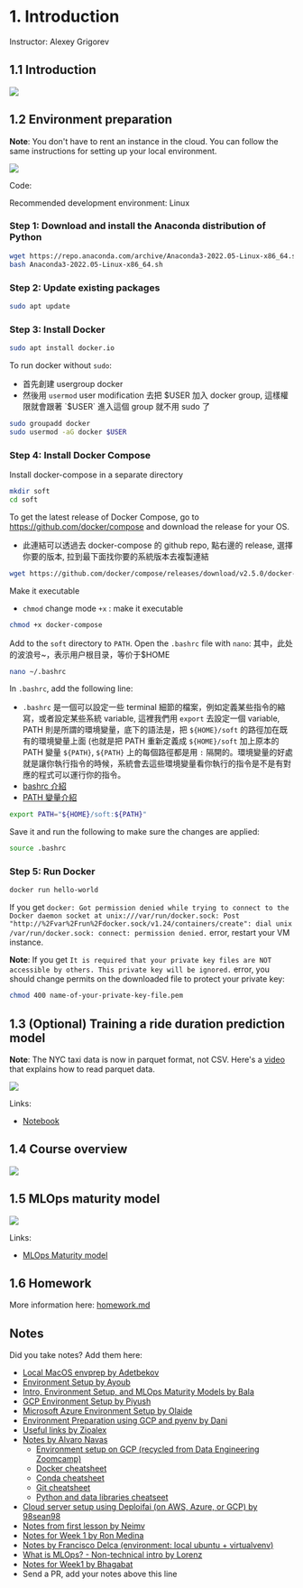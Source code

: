 # 1. Introduction

Instructor: Alexey Grigorev

## 1.1 Introduction

<a href="https://www.youtube.com/watch?v=s0uaFZSzwfI&list=PL3MmuxUbc_hIUISrluw_A7wDSmfOhErJK">
  <img src="images/thumbnail-1-01.jpg">
</a>



## 1.2 Environment preparation

**Note**: You don't have to rent an instance in the cloud. You can follow the same instructions 
for setting up your local environment. 

<a href="https://www.youtube.com/watch?v=IXSiYkP23zo&list=PL3MmuxUbc_hIUISrluw_A7wDSmfOhErJK">
  <img src="images/thumbnail-1-02.jpg">
</a>


Code:

Recommended development environment: Linux

### Step 1: Download and install the Anaconda distribution of Python
```sh
wget https://repo.anaconda.com/archive/Anaconda3-2022.05-Linux-x86_64.sh
bash Anaconda3-2022.05-Linux-x86_64.sh
```

### Step 2: Update existing packages

```sh
sudo apt update
```

### Step 3: Install Docker

```sh
sudo apt install docker.io
```

To run docker without `sudo`:  
- 首先創建 usergroup docker
- 然後用 `usermod` user modification 去把 $USER 加入 docker group, 這樣權限就會跟著 `$USER` 進入這個 group 就不用 sudo 了

```sh
sudo groupadd docker
sudo usermod -aG docker $USER
```

### Step 4: Install Docker Compose

Install docker-compose in a separate directory

```sh
mkdir soft
cd soft
```

To get the latest release of Docker Compose, go to https://github.com/docker/compose and download the release for your OS.  
- 此連結可以透過去 docker-compose 的 github repo, 點右邊的 release, 選擇你要的版本, 拉到最下面找你要的系統版本去複製連結
```sh
wget https://github.com/docker/compose/releases/download/v2.5.0/docker-compose-linux-x86_64 -O docker-compose
```

Make it executable  
- `chmod` change mode `+x` : make it executable

```sh
chmod +x docker-compose
```

Add to the `soft` directory to `PATH`. Open the `.bashrc` file with `nano`: 
其中，此处的波浪号~，表示用户根目录，等价于$HOME

```sh
nano ~/.bashrc
```

In `.bashrc`, add the following line:  
- `.bashrc` 是一個可以設定一些 terminal 細節的檔案，例如定義某些指令的縮寫，或者設定某些系統 variable, 這裡我們用 `export` 去設定一個 variable, PATH 則是所謂的環境變量，底下的語法是，把 `${HOME}/soft` 的路徑加在既有的環境變量上面 (也就是把 PATH 重新定義成 `${HOME}/soft` 加上原本的 PATH 變量 `${PATH}`, `${PATH}` 上的每個路徑都是用 `:` 隔開的。環境變量的好處就是讓你執行指令的時候，系統會去這些環境變量看你執行的指令是不是有對應的程式可以運行你的指令。  
- [bashrc 介紹](https://medium.com/johnliu-%E7%9A%84%E8%BB%9F%E9%AB%94%E5%B7%A5%E7%A8%8B%E6%80%9D%E7%B6%AD/linux-%E9%80%8F%E9%81%8E-bashrc-%E8%87%AA%E8%A1%8C%E8%A8%AD%E5%AE%9A%E6%88%96%E7%AE%A1%E7%90%86%E6%8C%87%E4%BB%A4-50cacc129)  
- [PATH 變量介紹](https://blog.csdn.net/qlzx_syzx/article/details/53674823)


```bash
export PATH="${HOME}/soft:${PATH}"
```

Save it and run the following to make sure the changes are applied:

```bash
source .bashrc
```


### Step 5: Run Docker

```sh
docker run hello-world
```

If you get `docker: Got permission denied while trying to connect to the Docker daemon socket at unix:///var/run/docker.sock: Post "http://%2Fvar%2Frun%2Fdocker.sock/v1.24/containers/create": dial unix /var/run/docker.sock: connect: permission denied.` error, restart your VM instance. 


**Note**: If you get `It is required that your private key files are NOT accessible by others. This private key will be ignored.` error, you should change permits on the downloaded file to protect your private key:

 ```sh
chmod 400 name-of-your-private-key-file.pem
```

## 1.3 (Optional) Training a ride duration prediction model

**Note**: The NYC taxi data is now in parquet format, not CSV.
Here's a [video](https://www.youtube.com/watch?v=r94QjpX9vSE&list=PL3MmuxUbc_hIUISrluw_A7wDSmfOhErJK) that explains how to 
read parquet data.

<a href="https://www.youtube.com/watch?v=iRunifGSHFc&list=PL3MmuxUbc_hIUISrluw_A7wDSmfOhErJK">
  <img src="images/thumbnail-1-03.jpg">
</a>

Links:

* [Notebook](duration-prediction.ipynb)


## 1.4 Course overview

<a href="https://www.youtube.com/watch?v=teP9KWkP6SM&list=PL3MmuxUbc_hIUISrluw_A7wDSmfOhErJK">
  <img src="images/thumbnail-1-04.jpg">
</a>



## 1.5 MLOps maturity model

<a href="https://www.youtube.com/watch?v=XwTH8BDGzYk&list=PL3MmuxUbc_hIUISrluw_A7wDSmfOhErJK">
  <img src="images/thumbnail-1-05.jpg">
</a>

Links: 

* [MLOps Maturity model](https://docs.microsoft.com/en-us/azure/architecture/example-scenario/mlops/mlops-maturity-model)



## 1.6 Homework

More information here: [homework.md](homework.md)


## Notes

Did you take notes? Add them here:

* [Local MacOS envprep by Adetbekov](https://github.com/adetbekov/mlops-zoomcamp/blob/main/01-intro/macos-local-envprep.md)
* [Environment Setup by Ayoub](https://github.com/ayoub-berdeddouch/mlops-journey/blob/main/intro-01.md)
* [Intro, Environment Setup, and MLOps Maturity Models by Bala](https://github.com/balapriyac/DTC-MLOps-Zoomcamp/tree/main/week1)
* [GCP Environment Setup by Piyush](https://github.com/piyush-an/MLOps-ZoomCamp/blob/main/01-Introduction/infrastructure.md)
* [Microsoft Azure Environment Setup by Olaide](https://github.com/josepholaide/MLOps-Practice/blob/main/Week%201/README.md)
* [Environment Preparation using GCP and pyenv by Dani](https://github.com/syahrulhamdani/dtc-mlops/blob/main/week-1-introduction/README.md)
* [Useful links by Zioalex](https://github.com/zioalex/mlops-zoomcamp/blob/main/My_notes_week1.md)
* [Notes by Alvaro Navas](https://github.com/ziritrion/mlopszoomcamp/blob/main/notes/1_intro.md)
  * [Environment setup on GCP (recycled from Data Engineering Zoomcamp)](https://gist.github.com/ziritrion/3214aa570e15ae09bf72c4587cb9d686)
  * [Docker cheatsheet](https://gist.github.com/ziritrion/1842c8a4c4851602a8733bba19ab6050)
  * [Conda cheatsheet](https://gist.github.com/ziritrion/8024025672ea92b8bdeb320d6015aa0d)
  * [Git cheatsheet](https://gist.github.com/ziritrion/d73ca65bf4d19c79ca842a55853cb962)
  * [Python and data libraries cheatseet](https://gist.github.com/ziritrion/9b80e47956adc0f20ecce209d494cd0a)
* [Cloud server setup using Deploifai (on AWS, Azure, or GCP) by 98sean98](https://github.com/98sean98/mlops-zoomcamp/blob/main/01-intro/deploifai-server/readme.md)
* [Notes from first lesson by Neimv](https://gitlab.com/neimv/mlops/-/blob/main/lessons_weeks/notes_1.md)
* [Notes for Week 1 by Ron Medina](https://particle1331.github.io/inefficient-networks/notebooks/mlops/1-intro.html)
* [Notes by Francisco Delca (environment: local ubuntu + virtualvenv)](https://github.com/FDelca/mlops_datatalks_notes/blob/main/Week1/Week1-LearningNotes.ipynb)
* [What is MLOps? - Non-technical intro by Lorenz](https://github.com/LoHertel/Road-to-MLOps/blob/main/01-primer/README.md)
* [Notes for Week1 by Bhagabat](https://github.com/BPrasad123/MLOps_Zoomcamp/tree/main/Week1)
* Send a PR, add your notes above this line
